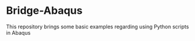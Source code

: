 # Bridge-Abaqus
This repository brings some basic examples regarding using Python scripts in Abaqus

